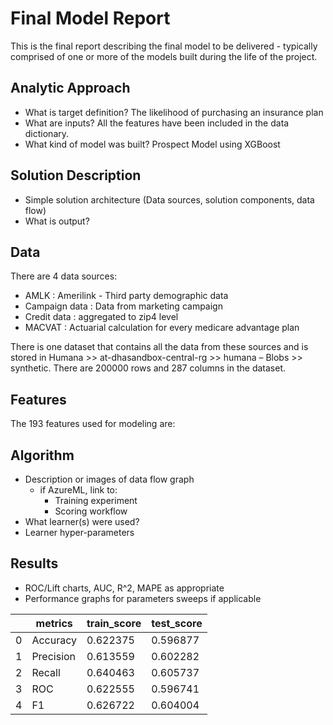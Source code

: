# Final Model Report
This is the final report describing the final model to be delivered - typically comprised of one or more of the models built during the life of the project.

## Analytic Approach
* What is target definition?
The likelihood of purchasing an insurance plan
* What are inputs? All the features have been included in the data dictionary.
* What kind of model was built? Prospect Model using XGBoost

## Solution Description
* Simple solution architecture (Data sources, solution components, data flow)
* What is output?

## Data
There are 4 data sources:
* AMLK : Amerilink - Third party demographic data
* Campaign data : Data from  marketing campaign
* Credit data : aggregated to zip4 level
* MACVAT : Actuarial calculation for every medicare advantage plan

There is one dataset that contains all the data from these sources and is stored in Humana >> at-dhasandbox-central-rg >> humana – Blobs >> synthetic.
There are 200000 rows and 287 columns in the dataset.

## Features
The 193 features used for modeling are:


## Algorithm
* Description or images of data flow graph
  * if AzureML, link to:
    * Training experiment
    * Scoring workflow
* What learner(s) were used?
* Learner hyper-parameters

## Results
* ROC/Lift charts, AUC, R^2, MAPE as appropriate
* Performance graphs for parameters sweeps if applicable

| | metrics  | train_score | test_score|
| ------------- | ------------- | ------------- |------------- |
| 0  | Accuracy|0.622375|0.596877|
| 1  | Precision|0.613559|0.602282|
| 2  | Recall|0.640463|0.605737|
| 3  | ROC|0.622555|0.596741|
| 4  | F1|0.626722|0.604004|

